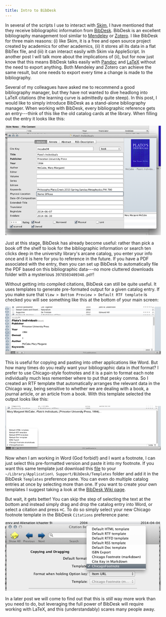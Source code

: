 ```yaml
---
title: Intro to BibDesk
---
```


In several of the scripts I use to interact with [Skim], I have mentioned that they receive bibliographic information from [BibDesk].  BibDesk is an excellent bibliography management tool similar to [Mendeley] or [Zotero].  I like BibDesk for three main reasons: (i) like Skim, it is a free and open source project created by academics for other academics, (ii) it stores all its data in a flat BibTex file, and (iii) it can interact easily with Skim via AppleScript.  In another post I will talk more about the implications of (ii), but for now just know that this means BibDesk talks easily with [Pandoc] and [LaTeX] without the need to export anything.  Both Mendeley and Zotero can achieve the same result, but one needs to export every time a change is made to the bibliography.

Several of my colleagues have asked me to recommend a good bibliography manager, but they have not wanted to dive headlong into LaTeX citations (the learning curve is admittedly quite steep).  In this post, I would like to simply introduce BibDesk as a stand-alone bibliography manager.  When working with BibDesk, every bibliographic reference gets an entry---think of this like the old catalog cards at the library.  When filling out the entry it looks like this:

![BibDesk Catalog Entry](/images/Screen2014-07-081.png)

Just at this stage, BibDesk has already become useful: rather than pick a book off the shelf to look for the bibliographic information or search ten clicks deep in the university library's arcane catalog, you enter your info once and it is here for you to reference in the future.  If you have a PDF associated with the entry, then you can set up BibDesk to automatically file the PDF based on this bibliographic data---no more cluttered downloads folder with a mysterious `3978503409348.pdf`!

Without getting into compiled citations, BibDesk can still be quite useful.  It uses templates to generate pre-formated output for a given catalog entry.  If you make sure that `View > Bottom Preview > Default RTF template` is checked you will see something like this at the bottom of your main screen:

![BibDesk default RTF template](/images/Screen2014-07-082.png)

This is useful for copying and pasting into other applications like Word.  But how many times do you really want your bibliographic data in *that* format?  I prefer to use Chicago-style footnotes and it is a pain to format each note individually much less remember where to put that pesky comma.  So I created an RTF template that automatically arranges the relevant data in the Chicago way, being sensitive to whether we are dealing with a book, a journal article, or an article from a book.  With this template selected the output looks like this:

![My Chicago Footnote Template in BibDesk](/images/Screen2014-07-083.png)

Now when I am working in Word (God forbid!) and I want a footnote, I can just select this pre-formatted version and paste it into my footnote.  If you want this same template just download this [file] to your `~/Library/Application\ Support/BibDesk/Templates` folder and add it in the BibDesk `Templates` preference pane.  You can even do multiple catalog entries at once by selecting more than one.  If you want to create your own templates I suggest taking a look at the [BibDesk Wiki page].

But wait, it gets better!  You can skip the step of selecting the text at the bottom and instead simply drag and drop the catalog entry into Word, or select a citation and press `⌘C`.  To do so simply select your new Chicago footnote template in the BibDesk `Citations` preference pane:

![BibDesk Preference Pane Citations](/images/Screen2014-07-084.png)

In a later post we will come to find out that this is *still* way more work than you need to do, but leveraging the full power of BibDesk will require working with LaTeX, and this (understandably) scares many people away.


[BibDesk Wiki page]: https://sourceforge.net/p/bibdesk/wiki/Templates/
[file]:     /files/ChicagoFootnote.rtf
[LaTeX]:    http://www.latex-project.org
[Pandoc]:   http://johnmacfarlane.net/pandoc/
[Zotero]:   https://www.zotero.org
[Mendeley]: http://www.mendeley.com
[Skim]:     http://skim-app.sourceforge.net/
[BibDesk]:  http://bibdesk.sourceforge.net


